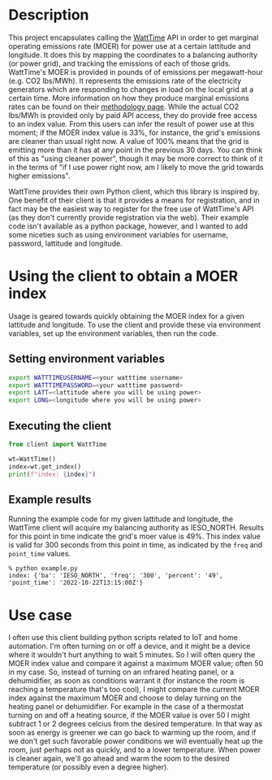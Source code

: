 
# Description

This project encapsulates calling the [WattTime]('https://www.watttime.org/') API in order to get marginal operating emissions rate (MOER) for power use at a certain lattitude and longitude. It does this by mapping the coordinates to a balancing authority (or power grid), and tracking the emissions of each of those grids. WattTime's MOER is provided in pounds of of emissions per megawatt-hour (e.g. CO2 lbs/MWh). It represents the emissions rate of the electricity generators which are responding to changes in load on the local grid at a certain time. More information on how they produce marginal emissions rates can be found on their [methodology page]('https://www.watttime.org/marginal-emissions-methodology/').  While the actual CO2 lbs/MWh is provided only by paid API access, they do provide free access to an index value.  From this users can infer the result of power use at this moment; if the MOER index value is 33%, for instance, the grid's emissions are cleaner than usual right now. A value of 100% means that the grid is emitting more than it has at any point in the previous 30 days. You can think of this as "using cleaner power", though it may be more correct to think of it in the terms of "if I use power right now, am I likely to move the grid towards higher emissions". 

WattTime provides their own Python client, which this library is inspired by. One benefit of their client is that it provides a means for registration, and in fact may be the easiest way to register for the free use of WattTime's API (as they don't currently provide registration via the web). Their example code isn't available as a python package, however, and I wanted to add some niceties such as using environment variables for username, password, lattitude and longitude.

# Using the client to obtain a MOER index

Usage is geared towards quickly obtaining the MOER index for a given lattitude and longitude. To use the client and provide these via environment variables, set up the environment variables, then run the code.

## Setting environment variables

```bash
export WATTTIMEUSERNAME=<your watttime username>
export WATTTIMEPASSWORD=<your watttime password>
export LATT=<lattitude where you will be using power>
export LONG=<longitude where you will be using power>
```

## Executing the client

```python
from client import WattTime

wt=WattTime()
index=wt.get_index()
print(f"index: {index}")
```

## Example results
Running the example code for my given lattitude and longitude, the WattTime client will acquire my balancing authority as IESO_NORTH. Results for this point in time indicate the grid's moer value is 49%. This index value is valid for 300 seconds from this point in time, as indicated by the `freq` and `point_time` values.
```
% python example.py
index: {'ba': 'IESO_NORTH', 'freq': '300', 'percent': '49', 'point_time': '2022-10-22T13:15:00Z'}
```

# Use case

I often use this client building python scripts related to IoT and home automation. I'm often turning on or off a device, and it might be a device where it wouldn't hurt anything to wait 5 minutes. So I will often query the MOER index value and compare it against a maximum MOER value; often 50 in my case. So, instead of turning on an infrared heating panel, or a dehumidifier, as soon as conditions warrant it (for instance the room is reaching a temperature that's too cool), I might compare the current MOER index against the maximum MOER and choose to delay turning on the heating panel or dehumidifier. For example in the case of a thermostat turning on and off a heating source, if the MOER value is over 50 I might subtract 1 or 2 degrees celcius from the desired temperature. In that way as soon as energy is greener we can go back to warming up the room, and if we don't get such favorable power conditions we will eventually heat up the room, just perhaps not as quickly, and to a lower temperature. When power is cleaner again, we'll go ahead and warm the room to the desired temperature (or possibly even a degree higher). 



